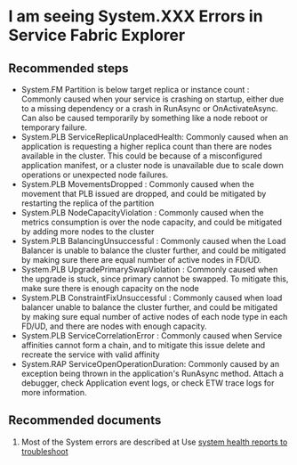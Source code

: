 <properties 
	pageTitle="I am seeing System.XXX Errors in Service Fabric Explorer" 
	description="I am seeing System.XXX Errors in Service Fabric Explorer" 
	service="microsoft.servicefabric"
	resource="clusters"
	authors="pkcsf"
	displayOrder="3"
	selfHelpType="resource"
	supportTopicIds=""
	resourceTags="servicefabric"
	productPesIds=""
	cloudEnvironments="MoonCake"	 
/>
    
# I am seeing System.XXX Errors in Service Fabric Explorer 

## **Recommended steps**

+ System.FM  Partition is below target replica or instance count : Commonly caused when your service is crashing on startup, either due to a missing dependency or a crash in RunAsync or OnActivateAsync.  Can also be caused temporarily by something like a node reboot or temporary failure.
+ System.PLB ServiceReplicaUnplacedHealth:  Commonly caused when an application is requesting a higher replica count than there are nodes available in the cluster.  This could be because of a misconfigured application manifest, or a cluster node is unavailable due to scale down operations or unexpected node failures.
+ System.PLB MovementsDropped  : Commonly caused when the movement that PLB issued are dropped, and could be mitigated by restarting the replica of the partition
+ System.PLB NodeCapacityViolation : Commonly caused when the metrics consumption is over the node capacity, and could be mitigated by adding more nodes to the cluster
+ System.PLB BalancingUnsuccessful : Commonly caused when the Load Balancer is unable to balance the cluster further, and could be mitigated by making sure there are equal number of active nodes in FD/UD.
+ System.PLB UpgradePrimarySwapViolation : Commonly caused when the upgrade is stuck, since primary cannot be swapped. To mitigate this, make sure there is enough capacity on the node
+ System.PLB ConstraintFixUnsuccessful : Commonly caused when load balancer unable to balance the cluster further, and could be mitigated by making sure equal number of active nodes of each node type in each FD/UD, and there are nodes with enough capacity.
+ System.PLB ServiceCorrelationError : Commonly caused when Service affinities cannot form a chain, and to mitigate this issue delete and recreate the service with valid affinity 
+ System.RAP ServiceOpenOperationDuration:  Commonly caused by an exception being thrown in the application's RunAsync method.  Attach a debugger, check Application event logs, or check ETW trace logs for more information.

## **Recommended documents**
1. Most of the System errors are described at Use [system health reports to troubleshoot](https://docs.azure.cn/service-fabric/service-fabric-understand-and-troubleshoot-with-system-health-reports/)
